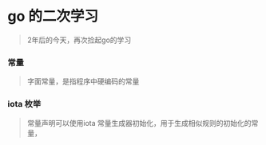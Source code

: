 # go 的二次学习



> 2年后的今天，再次捡起go的学习



### 常量

> 字面常量，是指程序中硬编码的常量



### iota 枚举

> 常量声明可以使用iota 常量生成器初始化，用于生成相似规则的初始化的常量，

